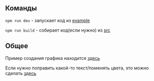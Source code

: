## Команды

`npm run dev` - запускает код из [example](/example/index.ts)

`npm run build` - собирает код(если нужно) из [src](/src)

## Общее

Пример создания графика находится [здесь](/example)

Если нужно поправить какой-то текст/поменять цвета, это можно сделать [здесь](/src/qwikStart.ts)
